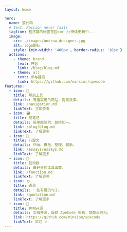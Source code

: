 ```yaml
---
layout: home

hero:
  name: 猿代码
  # text: Passion never fails
  tagline: 程序猿的秘密花园<br />持续更新中...
  image:
    src: ./images/undraw_designer.jpg
    alt: logo图标
    style: {min-width: '400px', border-radius: '10px'}
  actions:
    - theme: brand
      text: 开始
      link: /blog/blog.md
    - theme: alt
      text: 参与建设
      link: https://github.com/minsion/apecode
features:
  - icon: 🔗
    title: 导航工具
    details: 有趣实用的网站，提高效率。
    link: /navigation.md
    linkText: 立即查看
  - icon: 🗃️
    title: 随笔记
    details: 简单而简约，始终如一。
    link: /blog/blog.md
    linkText: 了解更多
  - icon: 📝
    title: 八股文
    details: 归纳、概括、整理、最新。
    link: /essays/essays.md
    linkText: 了解更多
  - icon: 🚀
    title: 轻函数
    details: 最轻量的工具函数。
    link: /function.md
    linkText: 了解更多
  - icon: 🌞
    title: 语录
    details: 一些有趣的句子。
    link: /quotation.md
    linkText: 了解更多
  - icon: 🚩
    title: 拥抱开源
    details: 文档开源，版权 ApeCode 所有，禁商业行为。
    link: https://github.com/minsion/apecode
    linkText: 欢迎 ⭐
---
```


<script setup>
import {
  VPTeamPage,
  VPTeamPageTitle,
  VPTeamMembers,
  VPTeamPageSection
} from 'vitepress/theme'
import { members } from '../.vitepress/config/members.mts'

const coreMembers = [...members]
</script>

<VPTeamPage>
  <VPTeamPageTitle>
    <template #title>核心团队</template>
  </VPTeamPageTitle>
  <VPTeamMembers size="medium" :members="coreMembers" />
</VPTeamPage>
